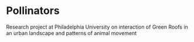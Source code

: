 # Pollinators

Research project at Philadelphia University on interaction of Green Roofs in an urban landscape and patterns of animal movement
